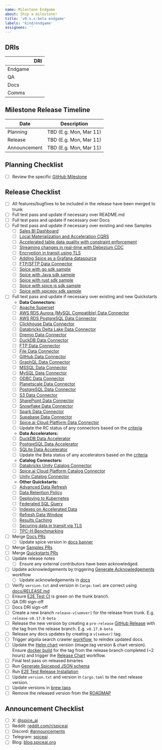 ```yaml
---
name: Milestone Endgame
about: Ship a milestone!
title: 'v0.x.x-beta endgame'
labels: 'kind/endgame'
assignees: ''
---
```


## DRIs

|         | DRI |
| ------- | --- |
| Endgame |     |
| QA      |     |
| Docs    |     |
| Comms   |     |

## Milestone Release Timeline

| Date         | Description            |
| ------------ | ---------------------- |
| Planning     | TBD (E.g. Mon, Mar 11) |
| Release      | TBD (E.g. Mon, Mar 11) |
| Announcement | TBD (E.g. Mon, Mar 11) |

## Planning Checklist

- [ ] Review the specific [GitHub Milestone](https://github.com/spiceai/spiceai/milestones)

## Release Checklist

- [ ] All features/bugfixes to be included in the release have been merged to trunk
- [ ] Full test pass and update if necessary over README.md
- [ ] Full test pass and update if necessary over Docs
- [ ] Full test pass and update if necessary over existing and new Samples
  - [ ] [Sales BI Dashboard](https://github.com/spiceai/samples/blob/trunk/sales-bi/README.md)
  - [ ] [Local Materialization and Acceleration CQRS](https://github.com/spiceai/samples/blob/trunk/acceleration/README.md)
  - [ ] [Accelerated table data quality with constraint enforcement](https://github.com/spiceai/samples/blob/trunk/constraints/README.md)
  - [ ] [Streaming changes in real-time with Debezium CDC](https://github.com/spiceai/samples/blob/trunk/cdc-debezium/README.md)
  - [ ] [Encryption in transit using TLS](https://github.com/spiceai/samples/blob/trunk/tls/README.md)
  - [ ] [Adding Spice as a Grafana datasource](https://github.com/spiceai/samples/blob/trunk/grafana-datasource/README.md)
  - [ ] [FTP/SFTP Data Connector](https://github.com/spiceai/samples/blob/trunk/data-connectors/README.md)
  - [ ] [Spice with go sdk sample](https://github.com/spiceai/samples/blob/trunk/client-sdk/gospice-sdk-sample/README.md)
  - [ ] [Spice with Java sdk sample](https://github.com/spiceai/samples/blob/trunk/client-sdk/spice-java-sdk-sample/README.md)
  - [ ] [Spice with rust sdk sample](https://github.com/spiceai/samples/blob/trunk/client-sdk/spice-rs-sdk-sample/README.md)
  - [ ] [Spice with spice.js sdk sample](https://github.com/spiceai/samples/blob/trunk/client-sdk/spice.js-sdk-sample/README.md)
  - [ ] [Spice with spicepy sdk sample](https://github.com/spiceai/samples/blob/trunk/client-sdk/spicepy-sdk-sample/README.md)
- [ ] Full test pass and update if necessary over existing and new Quickstarts
  - **Data Connectors:**
  - [ ] [Apache Superset](https://github.com/spiceai/quickstarts/blob/trunk/superset/README.md)
  - [ ] [AWS RDS Aurora (MySQL Compatible) Data Connector](https://github.com/spiceai/quickstarts/blob/trunk/rds-aurora-mysql/README.md)
  - [ ] [AWS RDS PostgreSQL Data Connector](https://github.com/spiceai/quickstarts/blob/trunk/rds-postgresql/README.md)
  - [ ] [Clickhouse Data Connector](https://github.com/spiceai/quickstarts/blob/trunk/clickhouse/README.md)
  - [ ] [Databricks Delta Lake Data Connector](https://github.com/spiceai/quickstarts/blob/trunk/databricks/README.md)
  - [ ] [Dremio Data Connector](https://github.com/spiceai/quickstarts/blob/trunk/dremio/README.md)
  - [ ] [DuckDB Data Connector](https://github.com/spiceai/quickstarts/blob/trunk/duckdb/connector/README.md)
  - [ ] [FTP Data Connector](https://github.com/spiceai/quickstarts/blob/trunk/ftp/README.md)
  - [ ] [File Data Connector](https://github.com/spiceai/quickstarts/blob/trunk/file/README.md)
  - [ ] [GitHub Data Connector](https://github.com/spiceai/quickstarts/blob/trunk/github/README.md)
  - [ ] [GraphQL Data Connector](https://github.com/spiceai/quickstarts/blob/trunk/graphql/README.md)
  - [ ] [MSSQL Data Connector](https://github.com/spiceai/quickstarts/blob/trunk/mssql/README.md)
  - [ ] [MySQL Data Connector](https://github.com/spiceai/quickstarts/blob/trunk/mysql/README.md)
  - [ ] [ODBC Data Connector](https://github.com/spiceai/quickstarts/blob/trunk/odbc/README.md)
  - [ ] [Planetscale Data Connector](https://github.com/spiceai/quickstarts/blob/trunk/planetscale/README.md)
  - [ ] [PostgreSQL Data Connector](https://github.com/spiceai/quickstarts/blob/trunk/postgres/connector/README.md)
  - [ ] [S3 Data Connector](https://github.com/spiceai/quickstarts/blob/trunk/s3/README.md)
  - [ ] [SharePoint Data Connector](https://github.com/spiceai/quickstarts/blob/trunk/sharepoint/README.md)
  - [ ] [Snowflake Data Connector](https://github.com/spiceai/quickstarts/blob/trunk/snowflake/README.md)
  - [ ] [Spark Data Connector](https://github.com/spiceai/quickstarts/blob/trunk/spark/README.md)
  - [ ] [Supabase Data Connector](https://github.com/spiceai/quickstarts/blob/trunk/supabase/README.md)
  - [ ] [Spice.ai Cloud Platform Data Connector](https://github.com/spiceai/quickstarts/blob/trunk/spiceai/README.md)
  - [ ] Update the RC status of any connectors based on the [criteria](/docs/criteria/connectors/rc.md)
  - **Data Accelerators:**
  - [ ] [DuckDB Data Accelerator](https://github.com/spiceai/quickstarts/blob/trunk/duckdb/accelerator/README.md)
  - [ ] [PostgreSQL Data Accelerator](https://github.com/spiceai/quickstarts/blob/trunk/postgres/accelerator/README.md)
  - [ ] [SQLite Data Accelerator](https://github.com/spiceai/quickstarts/blob/trunk/sqlite/accelerator/README.md)
  - [ ] Update the Beta status of any accelerators based on the [criteria](/docs/criteria/accelerators/beta.md)
  - **Catalog Connectors:**
  - [ ] [Databricks Unity Catalog Connector](https://github.com/spiceai/quickstarts/blob/trunk/catalogs/databricks/README.md)
  - [ ] [Spice.ai Cloud Platform Catalog Connector](https://github.com/spiceai/quickstarts/blob/trunk/catalogs/spiceai/README.md)
  - [ ] [Unity Catalog Connector](https://github.com/spiceai/quickstarts/blob/trunk/catalogs/unity_catalog/README.md)
  - **Other Quickstarts:**
  - [ ] [Advanced Data Refresh](https://github.com/spiceai/quickstarts/blob/trunk/acceleration/data-refresh/README.md)
  - [ ] [Data Retention Policy](https://github.com/spiceai/quickstarts/blob/trunk/retention/README.md)
  - [ ] [Deploying to Kubernetes](https://github.com/spiceai/quickstarts/blob/trunk/kubernetes/README.md)
  - [ ] [Federated SQL Query](https://github.com/spiceai/quickstarts/blob/trunk/federation/README.md)
  - [ ] [Indexes on Accelerated Data](https://github.com/spiceai/quickstarts/blob/trunk/acceleration/indexes/README.md)
  - [ ] [Refresh Data Window](https://github.com/spiceai/quickstarts/blob/trunk/refresh-data-window/README.md)
  - [ ] [Results Caching](https://github.com/spiceai/quickstarts/blob/trunk/caching/README.md)
  - [ ] [Securing data in transit via TLS](https://github.com/spiceai/quickstarts/blob/trunk/tls/README.md)
  - [ ] [TPC-H Benchmarking](https://github.com/spiceai/quickstarts/blob/trunk/tpc-h/README.md)
- [ ] Merge [Docs PRs](https://github.com/spiceai/docs/pulls)
  - [ ] Update spice version in [docs banner](https://github.com/spiceai/docs/blob/trunk/spiceaidocs/docusaurus.config.ts#L60)
- [ ] Merge [Samples PRs](https://github.com/spiceai/samples/pulls)
- [ ] Merge [Quickstarts PRs](https://github.com/spiceai/quickstarts/pulls)
- [ ] Update release notes
  - [ ] Ensure any external contributors have been acknowledged.
- [ ] Update acknowledgements by triggering [Generate Acknowledgements](https://github.com/spiceai/spiceai/actions/workflows/generate_acknowledgements.yml) workflow
  - [ ] Update acknowledgements in [docs](https://github.com/spiceai/docs/blob/trunk/spiceaidocs/docs/acknowledgements/index.md)
- [ ] Verify `version.txt` and version in `Cargo.toml` are correct using [docs/RELEASE.md](https://github.com/spiceai/spiceai/blob/trunk/docs/RELEASE.md#version-update)
- [ ] Ensure [E2E Test CI](https://github.com/spiceai/spiceai/actions/workflows/e2e_test_ci.yml) is green on the trunk branch.
- [ ] QA DRI sign-off
- [ ] Docs DRI sign-off
- [ ] Create a new branch `release-v[semver]` for the release from trunk. E.g. `release-v0.17.0-beta`
- [ ] Release the new version by creating a `pre-release` [GitHub Release](https://github.com/spiceai/spiceai/releases/new) with the tag from the release branch. E.g. `v0.17.0-beta`
- [ ] Release any docs updates by creating a `v[semver]` tag.
- [ ] Trigger algolia search crawler [workflow](https://github.com/spiceai/docs/actions/workflows/trigger_search_reindex.yml), to reindex updated docs.
- [ ] Update the [Helm chart](https://github.com/spiceai/spiceai/blob/trunk/deploy/chart) version (image.tag version & chart version). Ensure [docker build](https://github.com/spiceai/spiceai/actions/workflows/spiced_docker.yml) for the tag from the release branch completed (~2 hours) and trigger the [Release Chart](https://github.com/spiceai/helm-charts/actions/workflows/release.yml) workflow.
- [ ] Final test pass on released binaries
- [ ] Run [Generate Spicepod JSON schema](https://github.com/spiceai/spiceai/actions/workflows/generate_json_schema.yml)
- [ ] Run [E2E Test Release Installation](https://github.com/spiceai/spiceai/actions/workflows/e2e_test_release_install.yml)
- [ ] Update `version.txt` and version in `Cargo.toml` to the next release version.
- [ ] Update versions in [brew taps](https://github.com/spiceai/homebrew-spiceai)
- [ ] Remove the released version from the [ROADMAP](https://github.com/spiceai/spiceai/blob/trunk/docs/ROADMAP.md)

## Announcement Checklist

- [ ] X: [@spice_ai](https://twitter.com/spice_ai)
- [ ] Reddit: [reddit.com/r/spiceai](https://reddit.com/r/spiceai)
- [ ] Discord: [#announcements](https://discord.gg/zv8ahzZVpf)
- [ ] Telegram: [spiceai](https://t.me/spiceai)
- [ ] Blog: [blog.spiceai.org](https://blog.spiceai.org)
